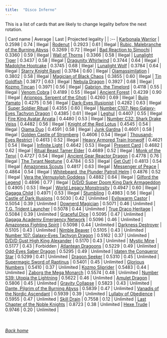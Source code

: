 ```yaml
---
title:  "Disco Inferno"
---
```


This is a list of cards that are likely to change legality before the next rotation.

| Card name | Average | Last | Projected legality |
| :-- |
[Karbonala Warrior](https://db.ygoprodeck.com/card/?search=Karbonala%20Warrior) | 0.2598 | 0.74 | Illegal |
[Rodenut](https://db.ygoprodeck.com/card/?search=Rodenut) | 0.2923 | 0.61 | Illegal |
[Rubic, Malebranche of the Burning Abyss](https://db.ygoprodeck.com/card/?search=Rubic,%20Malebranche%20of%20the%20Burning%20Abyss) | 0.3269 | 0.72 | Illegal |
[Bad Reaction to Simochi](https://db.ygoprodeck.com/card/?search=Bad%20Reaction%20to%20Simochi) | 0.3360 | 0.59 | Illegal |
[Wall of Thorns](https://db.ygoprodeck.com/card/?search=Wall%20of%20Thorns) | 0.3366 | 0.58 | Illegal |
[Lunalight Tiger](https://db.ygoprodeck.com/card/?search=Lunalight%20Tiger) | 0.3437 | 0.58 | Illegal |
[Dragunity Whirlwind](https://db.ygoprodeck.com/card/?search=Dragunity%20Whirlwind) | 0.3744 | 0.64 | Illegal |
[Madolche Hootcake](https://db.ygoprodeck.com/card/?search=Madolche%20Hootcake) | 0.3745 | 0.68 | Illegal |
[Lunalight Wolf](https://db.ygoprodeck.com/card/?search=Lunalight%20Wolf) | 0.3784 | 0.64 | Illegal |
[Starry Knight Rayel](https://db.ygoprodeck.com/card/?search=Starry%20Knight%20Rayel) | 0.3784 | 0.60 | Illegal |
[Ojamassimilation](https://db.ygoprodeck.com/card/?search=Ojamassimilation) | 0.3802 | 0.58 | Illegal |
[Magician of Black Chaos](https://db.ygoprodeck.com/card/?search=Magician%20of%20Black%20Chaos) | 0.3855 | 0.60 | Illegal |
[Tin Goldfish](https://db.ygoprodeck.com/card/?search=Tin%20Goldfish) | 0.3877 | 0.63 | Illegal |
[Nebula Dragon](https://db.ygoprodeck.com/card/?search=Nebula%20Dragon) | 0.3927 | 0.68 | Illegal |
[Kozmo Tincan](https://db.ygoprodeck.com/card/?search=Kozmo%20Tincan) | 0.3971 | 0.56 | Illegal |
[Gabrion, the Timelord](https://db.ygoprodeck.com/card/?search=Gabrion,%20the%20Timelord) | 0.4118 | 0.55 | Illegal |
[Venom Cobra](https://db.ygoprodeck.com/card/?search=Venom%20Cobra) | 0.4189 | 0.55 | Illegal |
[Ancient Forest](https://db.ygoprodeck.com/card/?search=Ancient%20Forest) | 0.4239 | 0.90 | Illegal |
[Arionpos, Serpent of the Ghoti](https://db.ygoprodeck.com/card/?search=Arionpos,%20Serpent%20of%20the%20Ghoti) | 0.4260 | 0.69 | Illegal |
[Bujin Yamato](https://db.ygoprodeck.com/card/?search=Bujin%20Yamato) | 0.4275 | 0.56 | Illegal |
[Dark-Eyes Illusionist](https://db.ygoprodeck.com/card/?search=Dark-Eyes%20Illusionist) | 0.4282 | 0.63 | Illegal |
[Super Soldier Ritual](https://db.ygoprodeck.com/card/?search=Super%20Soldier%20Ritual) | 0.4355 | 0.60 | Illegal |
[Number C107: Neo Galaxy-Eyes Tachyon Dragon](https://db.ygoprodeck.com/card/?search=Number%20C107:%20Neo%20Galaxy-Eyes%20Tachyon%20Dragon) | 0.4385 | 0.61 | Illegal |
[Leghul](https://db.ygoprodeck.com/card/?search=Leghul) | 0.4407 | 0.55 | Illegal |
[Fire King Avatar Arvata](https://db.ygoprodeck.com/card/?search=Fire%20King%20Avatar%20Arvata) | 0.4480 | 0.53 | Illegal |
[Number C32: Shark Drake Veiss](https://db.ygoprodeck.com/card/?search=Number%20C32:%20Shark%20Drake%20Veiss) | 0.4482 | 0.56 | Illegal |
[Knight of the Red Lotus](https://db.ygoprodeck.com/card/?search=Knight%20of%20the%20Red%20Lotus) | 0.4545 | 0.54 | Illegal |
[Ojama Duo](https://db.ygoprodeck.com/card/?search=Ojama%20Duo) | 0.4591 | 0.58 | Illegal |
[Junk Gardna](https://db.ygoprodeck.com/card/?search=Junk%20Gardna) | 0.4601 | 0.58 | Illegal |
[Golden Castle of Stromberg](https://db.ygoprodeck.com/card/?search=Golden%20Castle%20of%20Stromberg) | 0.4606 | 0.54 | Illegal |
[Thousand-Eyes Restrict](https://db.ygoprodeck.com/card/?search=Thousand-Eyes%20Restrict) | 0.4613 | 0.52 | Illegal |
[Heavy Armored Train Ironwolf](https://db.ygoprodeck.com/card/?search=Heavy%20Armored%20Train%20Ironwolf) | 0.4621 | 0.54 | Illegal |
[Infinite Light](https://db.ygoprodeck.com/card/?search=Infinite%20Light) | 0.4642 | 0.53 | Illegal |
[Present Card](https://db.ygoprodeck.com/card/?search=Present%20Card) | 0.4682 | 0.62 | Illegal |
[Ritual Beast Tamer Elder](https://db.ygoprodeck.com/card/?search=Ritual%20Beast%20Tamer%20Elder) | 0.4689 | 0.52 | Illegal |
[Monk of the Tenyi](https://db.ygoprodeck.com/card/?search=Monk%20of%20the%20Tenyi) | 0.4727 | 0.54 | Illegal |
[Ancient Gear Reactor Dragon](https://db.ygoprodeck.com/card/?search=Ancient%20Gear%20Reactor%20Dragon) | 0.4778 | 0.76 | Illegal |
[The Tyrant Neptune](https://db.ygoprodeck.com/card/?search=The%20Tyrant%20Neptune) | 0.4784 | 0.53 | Illegal |
[Get Out!](https://db.ygoprodeck.com/card/?search=Get%20Out!) | 0.4813 | 0.54 | Illegal |
[Amazoness Scouts](https://db.ygoprodeck.com/card/?search=Amazoness%20Scouts) | 0.4817 | 0.63 | Illegal |
[Messenger of Peace](https://db.ygoprodeck.com/card/?search=Messenger%20of%20Peace) | 0.4864 | 0.54 | Illegal |
[Whitebeard, the Plunder Patroll Helm](https://db.ygoprodeck.com/card/?search=Whitebeard,%20the%20Plunder%20Patroll%20Helm) | 0.4876 | 0.52 | Illegal |
[Vera the Vernusylph Goddess](https://db.ygoprodeck.com/card/?search=Vera%20the%20Vernusylph%20Goddess) | 0.4882 | 0.64 | Illegal |
[Gilford the Legend](https://db.ygoprodeck.com/card/?search=Gilford%20the%20Legend) | 0.4896 | 0.77 | Illegal |
[D/D/D Super Doom King Dark Armageddon](https://db.ygoprodeck.com/card/?search=D/D/D%20Super%20Doom%20King%20Dark%20Armageddon) | 0.4905 | 0.53 | Illegal |
[World Legacy Monstrosity](https://db.ygoprodeck.com/card/?search=World%20Legacy%20Monstrosity) | 0.4947 | 0.60 | Illegal |
[Gagaga Child](https://db.ygoprodeck.com/card/?search=Gagaga%20Child) | 0.4971 | 0.53 | Illegal |
[Stumbling](https://db.ygoprodeck.com/card/?search=Stumbling) | 0.4983 | 0.56 | Illegal |
[Castle of Dark Illusions](https://db.ygoprodeck.com/card/?search=Castle%20of%20Dark%20Illusions) | 0.5030 | 0.42 | Unlimited |
[Evilswarm Castor](https://db.ygoprodeck.com/card/?search=Evilswarm%20Castor) | 0.5054 | 0.39 | Unlimited |
[Downerd Magician](https://db.ygoprodeck.com/card/?search=Downerd%20Magician) | 0.5071 | 0.46 | Unlimited |
[T.G. Trident Launcher](https://db.ygoprodeck.com/card/?search=T.G.%20Trident%20Launcher) | 0.5078 | 0.44 | Unlimited |
[True Draco Heritage](https://db.ygoprodeck.com/card/?search=True%20Draco%20Heritage) | 0.5084 | 0.39 | Unlimited |
[Graceful Dice](https://db.ygoprodeck.com/card/?search=Graceful%20Dice) | 0.5095 | 0.47 | Unlimited |
[Gagaga Academy Emergency Network](https://db.ygoprodeck.com/card/?search=Gagaga%20Academy%20Emergency%20Network) | 0.5096 | 0.46 | Unlimited |
[Amazoness Fighting Spirit](https://db.ygoprodeck.com/card/?search=Amazoness%20Fighting%20Spirit) | 0.5098 | 0.44 | Unlimited |
[Darkness Destroyer](https://db.ygoprodeck.com/card/?search=Darkness%20Destroyer) | 0.5105 | 0.43 | Unlimited |
[Nimble Beaver](https://db.ygoprodeck.com/card/?search=Nimble%20Beaver) | 0.5105 | 0.43 | Unlimited |
[Number 107: Galaxy-Eyes Tachyon Dragon](https://db.ygoprodeck.com/card/?search=Number%20107:%20Galaxy-Eyes%20Tachyon%20Dragon) | 0.5162 | 0.37 | Unlimited |
[D/D/D Gust High King Alexander](https://db.ygoprodeck.com/card/?search=D/D/D%20Gust%20High%20King%20Alexander) | 0.5170 | 0.43 | Unlimited |
[Mystic Mine](https://db.ygoprodeck.com/card/?search=Mystic%20Mine) | 0.5177 | 0.43 | Forbidden |
[Atlantean Dragoons](https://db.ygoprodeck.com/card/?search=Atlantean%20Dragoons) | 0.5229 | 0.49 | Unlimited |
[Odd-Eyes Saber Dragon](https://db.ygoprodeck.com/card/?search=Odd-Eyes%20Saber%20Dragon) | 0.5295 | 0.49 | Unlimited |
[Idaten the Conqueror Star](https://db.ygoprodeck.com/card/?search=Idaten%20the%20Conqueror%20Star) | 0.5299 | 0.41 | Unlimited |
[Dragon Seeker](https://db.ygoprodeck.com/card/?search=Dragon%20Seeker) | 0.5310 | 0.45 | Unlimited |
[Supermagic Sword of Raptinus](https://db.ygoprodeck.com/card/?search=Supermagic%20Sword%20of%20Raptinus) | 0.5401 | 0.45 | Unlimited |
[Glorious Numbers](https://db.ygoprodeck.com/card/?search=Glorious%20Numbers) | 0.5410 | 0.37 | Unlimited |
[Kozmo Sliprider](https://db.ygoprodeck.com/card/?search=Kozmo%20Sliprider) | 0.5483 | 0.44 | Unlimited |
[Zaborg the Mega Monarch](https://db.ygoprodeck.com/card/?search=Zaborg%20the%20Mega%20Monarch) | 0.5574 | 0.48 | Unlimited |
[Number S39: Utopia the Lightning](https://db.ygoprodeck.com/card/?search=Number%20S39:%20Utopia%20the%20Lightning) | 0.5622 | 0.46 | Unlimited |
[Amulet Dragon](https://db.ygoprodeck.com/card/?search=Amulet%20Dragon) | 0.5806 | 0.45 | Unlimited |
[Gravity Collapse](https://db.ygoprodeck.com/card/?search=Gravity%20Collapse) | 0.5823 | 0.43 | Unlimited |
[Dante, Pilgrim of the Burning Abyss](https://db.ygoprodeck.com/card/?search=Dante,%20Pilgrim%20of%20the%20Burning%20Abyss) | 0.5839 | 0.47 | Unlimited |
[Vanadis of the Nordic Ascendant](https://db.ygoprodeck.com/card/?search=Vanadis%20of%20the%20Nordic%20Ascendant) | 0.5939 | 0.39 | Unlimited |
[Lullaby of Obedience](https://db.ygoprodeck.com/card/?search=Lullaby%20of%20Obedience) | 0.5955 | 0.47 | Unlimited |
[Skill Drain](https://db.ygoprodeck.com/card/?search=Skill%20Drain) | 0.7558 | 0.12 | Unlimited |
[Last Chapter of the Noble Knights](https://db.ygoprodeck.com/card/?search=Last%20Chapter%20of%20the%20Noble%20Knights) | 0.8723 | 0.38 | Unlimited |
[Hexe Trude](https://db.ygoprodeck.com/card/?search=Hexe%20Trude) | 0.9746 | 0.20 | Unlimited |

<br>

###### [Back home](index)